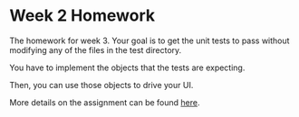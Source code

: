 # Week 2 Homework

The homework for week 3. Your goal is to get the unit tests to
pass without modifying any of the files in the test directory.

You have to implement the objects that the tests are expecting.

Then, you can use those objects to drive your UI.

More details on the assignment can be found [here](https://github.com/tiy-durham-fe-2015/curriculum/tree/master/assignments/user_mgmt).


<!-- when clicking a button, it's taking the content of a form and creating a new
object with it (this object is what's getting added)

use querySelector to get the values that were input into the form.   -->

<!--  look at arrays sort, sum, every, map, filter for help with organizing
-->
